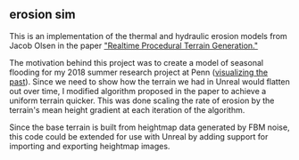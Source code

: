 erosion sim
------------
This is an implementation of the thermal and hydraulic erosion models from Jacob Olsen in
the paper ["Realtime Procedural Terrain Generation."](http://web.mit.edu/cesium/Public/terrain.pdf)

The motivation behind this project was to create a model of seasonal flooding for my 2018 
summer research project at Penn ([visualizing the past](http://www.visualizingthepast.net/visualizingthepast)). Since we need to show how the
terrain we had in Unreal would flatten out over time, I modified algorithm proposed in the 
paper to achieve a uniform terrain quicker. This was done scaling the rate of erosion by 
the terrain's mean height gradient at each iteration of the algorithm. 

Since the base terrain is built from heightmap data generated by FBM noise, this code could 
be extended for use with Unreal by adding support for importing and exporting heightmap images.
